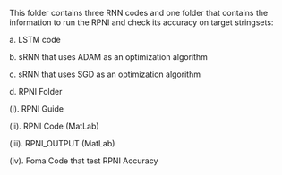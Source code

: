 This folder contains three RNN codes and one folder that contains the information to run the RPNI and check its accuracy on target stringsets:

a. LSTM code

b. sRNN that uses ADAM as an optimization algorithm

c. sRNN that uses SGD as an optimization algorithm

d. RPNI Folder

  (i). RPNI Guide
  
  (ii). RPNI Code (MatLab)
  
  (iii). RPNI_OUTPUT (MatLab)
  
  (iv). Foma Code that test RPNI Accuracy
